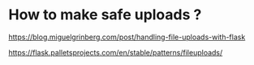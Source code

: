 # How to make safe uploads ?

https://blog.miguelgrinberg.com/post/handling-file-uploads-with-flask

https://flask.palletsprojects.com/en/stable/patterns/fileuploads/
